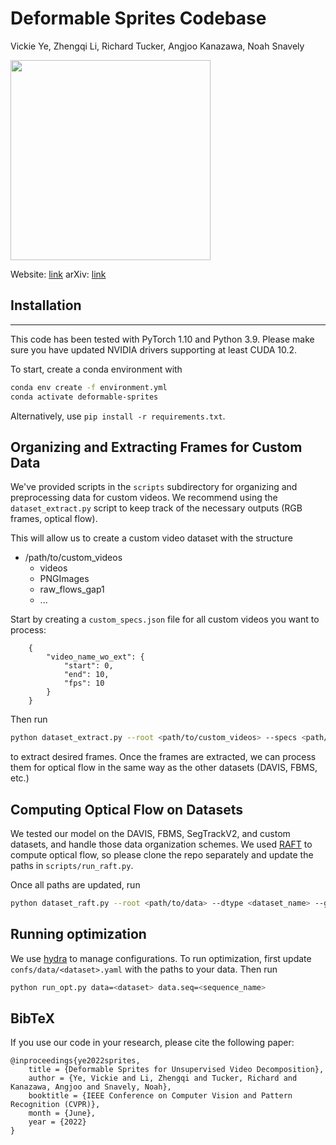 # Deformable Sprites Codebase

Vickie Ye, Zhengqi Li, Richard Tucker, Angjoo Kanazawa, Noah Snavely

<img src="./teaser.gif" height="320px">

Website: [link](https://deformable-sprites.github.io)
arXiv: [link](https://arxiv.org/abs/2204.07151)

## Installation
---
This code has been tested with PyTorch 1.10 and Python 3.9. Please make sure you have updated NVIDIA drivers supporting at least CUDA 10.2.

To start, create a conda environment with
```sh
conda env create -f environment.yml
conda activate deformable-sprites
```

Alternatively, use `pip install -r requirements.txt`.

## Organizing and Extracting Frames for Custom Data

We've provided scripts in the `scripts` subdirectory for organizing and preprocessing data for custom videos.
We recommend using the `dataset_extract.py` script to keep track of the necessary outputs (RGB frames, optical flow).

This will allow us to create a custom video dataset with the structure
- /path/to/custom\_videos
    - videos
    - PNGImages
    - raw\_flows\_gap1
    - ...

Start by creating a `custom_specs.json` file for all custom videos you want to process:

        {
            "video_name_wo_ext": {
                "start": 0,
                "end": 10,
                "fps": 10
            }
        }

Then run 
```sh
python dataset_extract.py --root <path/to/custom_videos> --specs <path/to/specs.json>
```
to extract desired frames.
Once the frames are extracted, we can process them for optical flow in the same way as the other datasets (DAVIS, FBMS, etc.)

## Computing Optical Flow on Datasets

We tested our model on the DAVIS, FBMS, SegTrackV2, and custom datasets, and handle those data organization schemes.
We used [RAFT](https://github.com/princeton-vl/RAFT) to compute optical flow, so please clone the repo separately and update the paths in `scripts/run_raft.py`.

Once all paths are updated, run
```sh
python dataset_raft.py --root <path/to/data> --dtype <dataset_name> --gap <gap_between_frames> --gpus <list of gpus>
```

## Running optimization
We use [hydra](https://hydra.cc/docs/intro) to manage configurations. To run optimization, first update `confs/data/<dataset>.yaml` with the paths to your data.
Then run
```sh
python run_opt.py data=<dataset> data.seq=<sequence_name>
```

## BibTeX

If you use our code in your research, please cite the following paper:

```
@inproceedings{ye2022sprites,
    title = {Deformable Sprites for Unsupervised Video Decomposition},
    author = {Ye, Vickie and Li, Zhengqi and Tucker, Richard and Kanazawa, Angjoo and Snavely, Noah},
    booktitle = {IEEE Conference on Computer Vision and Pattern Recognition (CVPR)},
    month = {June},
    year = {2022}
}
```
